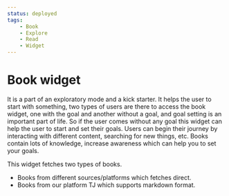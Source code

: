 ```yaml
---
status: deployed
tags:
    - Book
    - Explore
    - Read
    - Widget
---
```

# Book widget 

It is a part of an exploratory mode and a kick starter. It helps the user to start with something, two types of users are there to access the book widget, one with the goal and another without a goal, and goal setting is an important part of life. So if the user comes without any goal this widget can help the user to start and set their goals. Users can begin their journey by interacting with different content, searching for new things, etc. Books contain lots of knowledge, increase awareness which can help you to set your goals.

This widget fetches two types of books.
- Books from different sources/platforms which fetches direct.
- Books from our platform TJ which supports markdown format.

